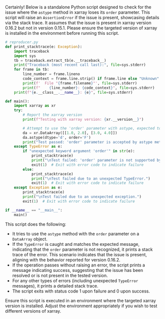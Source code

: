 Certainly! Below is a standalone Python script designed to check for the issue where the `astype` method in xarray loses its `order` parameter. This script will raise an `AssertionError` if the issue is present, showcasing details via the stack trace. It assumes that the issue is present in xarray version 0.16.2 but not in version 0.15.1. Please ensure the targeted version of xarray is installed in the environment before running this script.

```python
# reproducer.py
def print_stacktrace(e: Exception):
    import traceback
    import sys
    tb = traceback.extract_tb(e.__traceback__)
    print("Traceback (most recent call last):", file=sys.stderr)
    for frame in tb:
        line_number = frame.lineno
        code_context = frame.line.strip() if frame.line else "Unknown"
        print(f'  File "{frame.filename}"', file=sys.stderr)
        print(f"    {line_number}: {code_context}", file=sys.stderr)
    print(f"{e.__class__.__name__}: {e}", file=sys.stderr)

def main():
    import xarray as xr
    try:
        # Report the xarray version
        print(f"Testing with xarray version: {xr.__version__}")

        # Attempt to use the 'order' parameter with astype, expected to fail in version 0.16.2
        da = xr.DataArray([[1.0, 2.0], [3.0, 4.0]])
        da.astype(dtype='d', order='F')
        print("Test passed: 'order' parameter is accepted by astype method.")
    except TypeError as e:
        if "unexpected keyword argument 'order'" in str(e):
            print_stacktrace(e)
            print("\nTest failed: 'order' parameter is not supported by astype method.")
            exit(1)  # Exit with error code to indicate failure
        else:
            print_stacktrace(e)
            print("\nTest failed due to an unexpected TypeError.")
            exit(1)  # Exit with error code to indicate failure
    except Exception as e:
        print_stacktrace(e)
        print("\nTest failed due to an unexpected exception.")
        exit(1)  # Exit with error code to indicate failure

if __name__ == "__main__":
    main()
```

This script does the following:
- It tries to use the `astype` method with the `order` parameter on a `DataArray` object.
- If the `TypeError` is caught and matches the expected message, indicating that the `order` parameter is not recognized, it prints a stack trace of the error. This scenario indicates that the issue is present, aligning with the behavior reported for version 0.16.2.
- If the operation passes without raising an error, the script prints a message indicating success, suggesting that the issue has been resolved or is not present in the tested version.
- For any other types of errors (including unexpected `TypeError` messages), it prints a detailed stack trace.
- The script exits with status code 1 upon failure and 0 upon success.

Ensure this script is executed in an environment where the targeted xarray version is installed. Adjust the environment appropriately if you wish to test different versions of xarray.